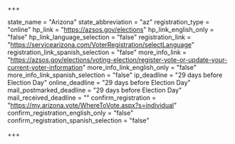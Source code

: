 +++

state_name = "Arizona"
state_abbreviation = "az"
registration_type = "online"
hp_link = "https://azsos.gov/elections"
hp_link_english_only = "false"
hp_link_language_selection = "false"
registration_link = "https://servicearizona.com/VoterRegistration/selectLanguage"
registration_link_spanish_selection = "false"
more_info_link = "https://azsos.gov/elections/voting-election/register-vote-or-update-your-current-voter-information"
more_info_link_english_only = "false"
more_info_link_spanish_selection = "false"
ip_deadline = "29 days before Election Day"
online_deadline = "29 days before Election Day"
mail_postmarked_deadline = "29 days before Election Day"
mail_received_deadline = ""
confirm_registration = "https://my.arizona.vote/WhereToVote.aspx?s=individual"
confirm_registration_english_only = "false"
confirm_registration_spanish_selection = "false"

+++